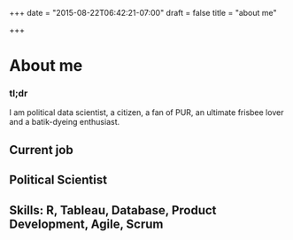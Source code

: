+++
date = "2015-08-22T06:42:21-07:00"
draft = false
title = "about me"

+++

# About me

### tl;dr

I am political data scientist, a citizen, a fan of PUR, an ultimate frisbee lover and a batik-dyeing enthusiast. 



## Current job



## Political Scientist



## Skills: R, Tableau, Database, Product Development, Agile, Scrum



